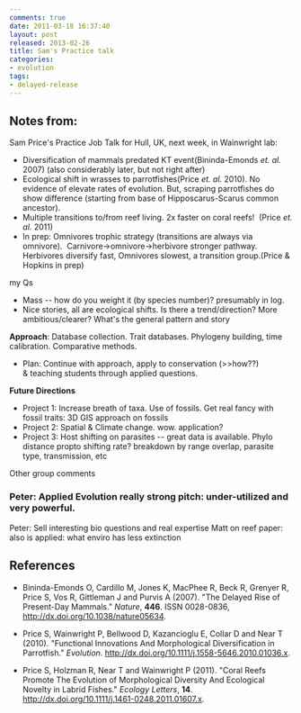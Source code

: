 ```yaml
---
comments: true
date: 2011-03-18 16:37:40
layout: post
released: 2013-02-26
title: Sam's Practice talk
categories:
- evolution
tags: 
- delayed-release
---
```


## Notes from:


Sam Price's Practice Job Talk for Hull, UK, next week, in Wainwright lab:

	
* Diversification of mammals predated KT event(Bininda-Emonds _et. al._ 2007) (also considerably later, but not right after)
* Ecological shift in wrasses to parrotfishes(Price _et. al._ 2010). No evidence of elevate rates of evolution.  But, scraping parrotfishes do show difference (starting from base of Hipposcarus-Scarus common ancestor).
* Multiple transitions to/from reef living. 2x faster on coral reefs!  (Price _et. al._ 2011)
* In prep: Omnivores trophic strategy (transitions are always via omnivore).  Carnivore->omnivore->herbivore stronger pathway.  Herbivores diversify fast, Omnivores slowest, a transition group.(Price & Hopkins in prep)


my Qs 
* Mass -- how do you weight it (by species number)?  presumably in log.
* Nice stories, all are ecological shifts.  Is there a trend/direction? More ambitious/clearer?  What's the general pattern and story


**Approach**: Database collection.  Trait databases.  Phylogeny building, time calibration.  Comparative methods.



	
* Plan: Continue with approach, apply to conservation (>>how??) & teaching students through applied questions.


**Future Directions**


* Project 1: Increase breath of taxa.  Use of fossils.  Get real fancy with fossil traits: 3D GIS approach on fossils
* Project 2: Spatial & Climate change.  wow.  application?
* Project 3:  Host shifting on parasites -- great data is available.  Phylo distance propto shifting rate?  breakdown by range overlap, parasite type, transmission, etc


Other group comments


### Peter: Applied Evolution really strong pitch: under-utilized and very powerful. 


Peter: Sell interesting bio questions and real expertise
Matt on reef paper: also is applied: what enviro has less extinction

## References


- Bininda-Emonds O, Cardillo M, Jones K, MacPhee R, Beck R, Grenyer R, Price S, Vos R, Gittleman J and Purvis A (2007).
"The Delayed Rise of Present-Day Mammals."
*Nature*, **446**.
ISSN 0028-0836, <a href="http://dx.doi.org/10.1038/nature05634">http://dx.doi.org/10.1038/nature05634</a>.

- Price S, Wainwright P, Bellwood D, Kazancioglu E, Collar D and Near T (2010).
"Functional Innovations And Morphological Diversification in Parrotfish."
*Evolution*.
<a href="http://dx.doi.org/10.1111/j.1558-5646.2010.01036.x">http://dx.doi.org/10.1111/j.1558-5646.2010.01036.x</a>.

- Price S, Holzman R, Near T and Wainwright P (2011).
"Coral Reefs Promote The Evolution of Morphological Diversity And Ecological Novelty in Labrid Fishes."
*Ecology Letters*, **14**.
<a href="http://dx.doi.org/10.1111/j.1461-0248.2011.01607.x">http://dx.doi.org/10.1111/j.1461-0248.2011.01607.x</a>.
